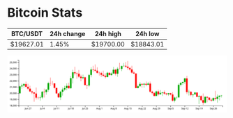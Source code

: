 # Bitcoin Stats

BTC/USDT|24h change|24h high|24h low|
|---|---|---|---|
|$19627.01|1.45%|$19700.00|$18843.01|

<img src="./chart.svg">
